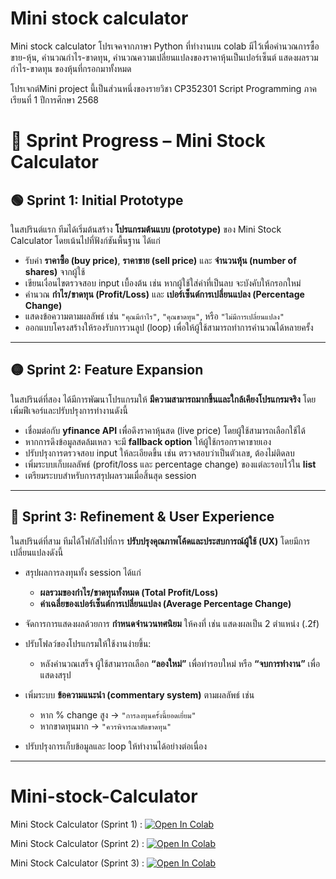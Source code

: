 # Mini stock calculator
Mini stock calculator โปรเจคจากภาษา Python ที่ทำงานบน colab มีไว้เพื่อคำนวณการซื้อขาย-หุ้น, คำนวณกำไร-ขาดทุน, คำนวณความเปลี่ยนแปลงของราคาหุ้นเป็นเปอร์เซ็นต์ แสดงผลรวมกำไร-ขาดทุน ของหุ้นที่กรอกมาทั้งหมด 

โปรเจกต์Mini project นี้เป็นส่วนหนึ่งของรายวิชา CP352301 Script Programming ภาคเรียนที่ 1 ปีการศึกษา 2568
# 📌 Sprint Progress – Mini Stock Calculator

## 🟢 Sprint 1: Initial Prototype

ในสปรินต์แรก ทีมได้เริ่มต้นสร้าง **โปรแกรมต้นแบบ (prototype)** ของ Mini Stock Calculator โดยเน้นไปที่ฟังก์ชันพื้นฐาน ได้แก่

* รับค่า **ราคาซื้อ (buy price)**, **ราคาขาย (sell price)** และ **จำนวนหุ้น (number of shares)** จากผู้ใช้
* เขียนเงื่อนไขตรวจสอบ input เบื้องต้น เช่น หากผู้ใช้ใส่ค่าที่เป็นลบ จะบังคับให้กรอกใหม่
* คำนวณ **กำไร/ขาดทุน (Profit/Loss)** และ **เปอร์เซ็นต์การเปลี่ยนแปลง (Percentage Change)**
* แสดงข้อความตามผลลัพธ์ เช่น `"คุณมีกำไร"`, `"คุณขาดทุน"`, หรือ `"ไม่มีการเปลี่ยนแปลง"`
* ออกแบบโครงสร้างให้รองรับการวนลูป (loop) เพื่อให้ผู้ใช้สามารถทำการคำนวณได้หลายครั้ง

---

## 🟡 Sprint 2: Feature Expansion

ในสปรินต์ที่สอง ได้มีการพัฒนาโปรแกรมให้ **มีความสามารถมากขึ้นและใกล้เคียงโปรแกรมจริง** โดยเพิ่มฟีเจอร์และปรับปรุงการทำงานดังนี้

* เชื่อมต่อกับ **yfinance API** เพื่อดึงราคาหุ้นสด (live price) โดยผู้ใช้สามารถเลือกใช้ได้
* หากการดึงข้อมูลสดล้มเหลว จะมี **fallback option** ให้ผู้ใช้กรอกราคาขายเอง
* ปรับปรุงการตรวจสอบ input ให้ละเอียดขึ้น เช่น ตรวจสอบว่าเป็นตัวเลข, ต้องไม่ติดลบ
* เพิ่มระบบเก็บผลลัพธ์ (profit/loss และ percentage change) ของแต่ละรอบไว้ใน **list**
* เตรียมระบบสำหรับการสรุปผลรวมเมื่อสิ้นสุด session
---

## 🔵 Sprint 3: Refinement & User Experience

ในสปรินต์ที่สาม ทีมได้โฟกัสไปที่การ **ปรับปรุงคุณภาพโค้ดและประสบการณ์ผู้ใช้ (UX)** โดยมีการเปลี่ยนแปลงดังนี้

* สรุปผลการลงทุนทั้ง session ได้แก่

  * **ผลรวมของกำไร/ขาดทุนทั้งหมด (Total Profit/Loss)**
  * **ค่าเฉลี่ยของเปอร์เซ็นต์การเปลี่ยนแปลง (Average Percentage Change)**
* จัดการการแสดงผลด้วยการ **กำหนดจำนวนทศนิยม** ให้คงที่ เช่น แสดงผลเป็น 2 ตำแหน่ง (.2f)
* ปรับโฟลว์ของโปรแกรมให้ใช้งานง่ายขึ้น:

  * หลังคำนวณเสร็จ ผู้ใช้สามารถเลือก **“ลองใหม่”** เพื่อทำรอบใหม่ หรือ **“จบการทำงาน”** เพื่อแสดงสรุป
* เพิ่มระบบ **ข้อความแนะนำ (commentary system)** ตามผลลัพธ์ เช่น

  * หาก % change สูง → `"การลงทุนครั้งนี้ยอดเยี่ยม"`
  * หากขาดทุนมาก → `"ควรพิจารณาตัดขาดทุน"`
* ปรับปรุงการเก็บข้อมูลและ loop ให้ทำงานได้อย่างต่อเนื่อง

---
# Mini-stock-Calculator
Mini Stock Calculator (Sprint 1) : [![Open In Colab](https://colab.research.google.com/assets/colab-badge.svg)](https://colab.research.google.com/gist/supakron-exe/5f577417caa7f240c2da731d683b2853/mini-stock-calculator.ipynb)

Mini Stock Calculator (Sprint 2) : [![Open In Colab](https://colab.research.google.com/assets/colab-badge.svg)](https://colab.research.google.com/gist/supakron-exe/9e17abaaa439ac528ad1ad45fe568788/-colab.ipynb)

Mini Stock Calculator (Sprint 3) : [![Open In Colab](https://colab.research.google.com/assets/colab-badge.svg)](https://colab.research.google.com/gist/supakron-exe/c25e963c71cb0f11a689f4e4f12bcffb/mini-stock-calculator-sprint-3.ipynb)
